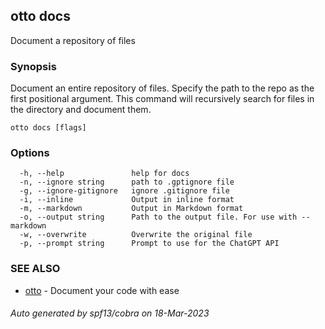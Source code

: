 ## otto docs

Document a repository of files

### Synopsis

Document an entire repository of files. Specify the path to the repo as the first positional argument. This command will recursively
search for files in the directory and document them.
	

```
otto docs [flags]
```

### Options

```
  -h, --help               help for docs
  -n, --ignore string      path to .gptignore file
  -g, --ignore-gitignore   ignore .gitignore file
  -i, --inline             Output in inline format
  -m, --markdown           Output in Markdown format
  -o, --output string      Path to the output file. For use with --markdown
  -w, --overwrite          Overwrite the original file
  -p, --prompt string      Prompt to use for the ChatGPT API
```

### SEE ALSO

* [otto](otto.md)	 - Document your code with ease

###### Auto generated by spf13/cobra on 18-Mar-2023
